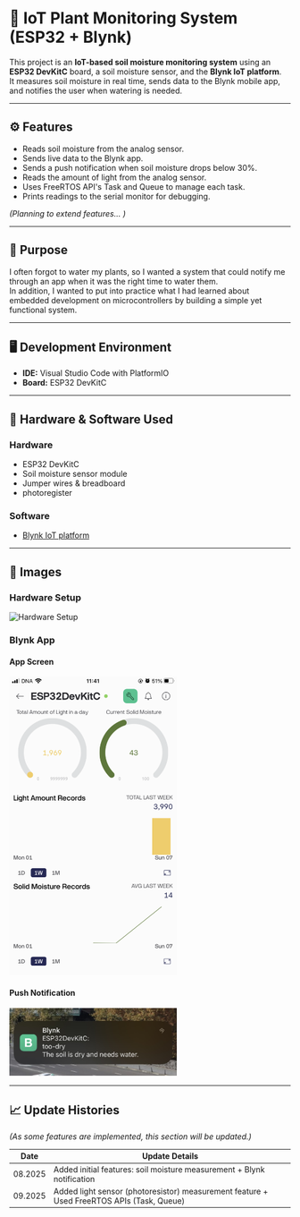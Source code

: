 # 🌱 IoT Plant Monitoring System (ESP32 + Blynk)

This project is an **IoT-based soil moisture monitoring system** using an **ESP32 DevKitC** board, a soil moisture sensor, and the **Blynk IoT platform**.  
It measures soil moisture in real time, sends data to the Blynk mobile app, and notifies the user when watering is needed.  

---
## ⚙️ Features

- Reads soil moisture from the analog sensor.  
- Sends live data to the Blynk app.  
- Sends a push notification when soil moisture drops below 30%.  
- Reads the amount of light from the analog sensor.
- Uses FreeRTOS API's Task and Queue to manage each task.
- Prints readings to the serial monitor for debugging.  

*(Planning to extend features... )*

---
## 🎯 Purpose

I often forgot to water my plants, so I wanted a system that could notify me through an app when it was the right time to water them.  
In addition, I wanted to put into practice what I had learned about embedded development on microcontrollers by building a simple yet functional system.

---
## 🖥️ Development Environment
- **IDE:** Visual Studio Code with PlatformIO  
- **Board:** ESP32 DevKitC 

---
## 🔧 Hardware & Software Used

### Hardware
- ESP32 DevKitC
- Soil moisture sensor module
- Jumper wires & breadboard
- photoregister

### Software
- [Blynk IoT platform](https://blynk.io/)

---
## 📸 Images

### Hardware Setup
<img src="./photos/hard-setting-added-light.png" alt="Hardware Setup" width="300" height="400"/>

### Blynk App
#### App Screen
<img src="./photos/app-screen-added-light.PNG" alt="Blynk App Screen" width="300"/>

#### Push Notification
<img src="./photos/push-notification.jpg" alt="Blynk App Notification" width="300"/>

---
## 📈 Update Histories
  
*(As some features are implemented, this section will be updated.)*

| Date       | Update Details |
|------------|-------------------------------------------------|
| 08.2025 | Added initial features: soil moisture measurement + Blynk notification |
| 09.2025 | Added light sensor (photoresistor) measurement feature + Used FreeRTOS APIs (Task, Queue) |



